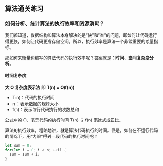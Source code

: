 ## 算法通关练习


### 如何分析、统计算法的执行效率和资源消耗？

我们都知道，数据结构和算法本身解决的是“快”和“省”的问题，即如何让代码运行得更快，如何让代码更省存储空间。所以，执行效率是算法一个非常重要的考量指标。

那如何来衡量你编写的算法代码的执行效率呢？答案就是：**时间**、**空间复杂度分析**。

#### 时间复杂度

**大 O 复杂度表示法** 即 **T(n) = O(f(n))**


- T(n)：代码的执行时间 
- n   ：表示数据的规模大小
- f(n)：表示每行代码执行的次数总和

公式中的 O，表示代码的执行时间 T(n) 与 f(n) 表达式成正比。


算法的执行效率，粗略地讲，就是算法代码执行的时间。但是，如何在不运行代码的情况下，用“肉眼”得到一段代码的执行时间呢？

```js
let sum = 0;
for(let i = 0; i < n; ++i) {
  sum = sum + i;
}
```